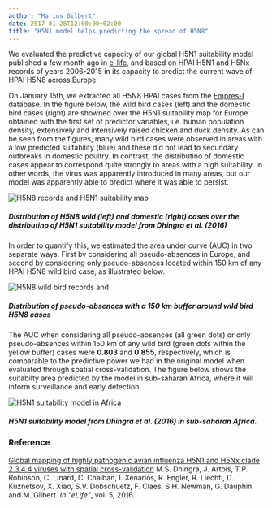 ```yaml
---
author: "Marius Gilbert"
date: 2017-01-28T12:00:00+02:00
title: "H5N1 model helps predicting the spread of H5N8"
---
```


We evaluated the predictive capacity of our global H5N1 suitability model published a few month ago in [e-life](https://elifesciences.org/content/5/e19571), and based on HPAI H5N1 and H5Nx records of years 2006-2015 in its capacity to predict the current wave of HPAI H5N8 across Europe. 

On January 15th, we extracted all H5N8 HPAI cases from the [Empres-I](http://empres-i.fao.org) database. In the figure below, the wild bird cases (left) and the domestic bird cases (right) are showned over the H5N1 suitability map for Europe obtained with the first set of predictor variables, i.e. human population density, extensively and intensively raised chicken and duck density. As can be seen from the figures, many wild bird cases were observed in areas with a low predicted suitability (blue) and these did not lead to secundary outbreaks in domestic poultry. In contrast, the distributino of domestic cases appear to correspond quite strongly to areas with a high suitability. In other words, the virus was apparently introduced in many areas, but our model was apparently able to predict where it was able to persist. 


![H5N8 records and H5N1 suitability map](/images/h5n1mapeurope.png)
##### Distribution of H5N8 wild (left) and domestic (right) cases over the distributino of H5N1 suitability model from Dhingra *et al.* (2016)

In order to quantify this, we estimated the area under curve (AUC) in two separate ways. First by considering all pseudo-absences in Europe, and second by considering only pseudo-absences located within 150 km of any HPAI H5N8 wild bird case, as illustrated below.


![H5N8 wild bird records and ](/images/h5n8pa.png)
##### Distribution of pseudo-absences with a 150 km buffer around wild bird H5N8 cases


The AUC when considering all pseudo-absences (all green dots) or only pseudo-absences within 150 km of any wild bird (green dots within the yellow buffer) cases were **0.803** and **0.855**, respectively, which is comparable to the predictive power we had in the original model when evaluated through spatial cross-validation. The figure below shows the suitabilty area predicted by the model in sub-saharan Africa, where it will inform surveillance and early detection. 

![H5N1 suitability model in Africa](/images/h5n1africa.png)
##### H5N1 suitability model from Dhingra *et al.* (2016) in sub-saharan Africa.


### Reference
[Global mapping of highly pathogenic avian influenza H5N1 and H5Nx clade 2.3.4.4 viruses with spatial cross-validation](https://elifesciences.org/content/5/e19571)
M.S. Dhingra, J. Artois, T.P. Robinson, C. Linard, C. Chaiban, I. Xenarios, R. Engler, R. Liechti, D. Kuznetsov, X. Xiao, S.V. Dobschuetz, F. Claes, S.H. Newman, G. Dauphin and M. Gilbert.
*In "eLife"*, vol. 5, 2016.

